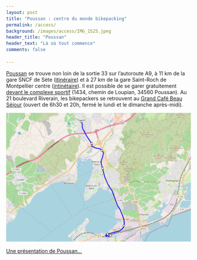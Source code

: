 ```yaml
---
layout: post
title: "Poussan : centre du monde bikepacking"
permalink: /access/
background: /images/access/IMG_1525.jpeg
header_title: "Poussan"
header_text: "Là où tout commence"
comments: false

---
```


 
[Poussan](https://maps.app.goo.gl/Sb1fj6KTU2uRvoV77) se trouve non loin de la sortie 33 sur l’autoroute A9, à 11 km de la gare SNCF de Sète ([itinéraire](https://www.visugpx.com/BoVwkDa678)) et à 27 km de la gare Saint-Roch de Montpellier centre ([intinétaire](https://www.visugpx.com/VBDqV2SPI1)). Il est possible de se garer gratuitement [devant le complexe sportif](https://goo.gl/maps/WeFFbtk5PggYZ52F7) (1434, chemin de Loupian, 34560 Poussan). Au 21 boulevard Riverain, les bikepackers se retrouvent au [Grand Café Beau Séjour](https://goo.gl/maps/8cLge9FWtqnJ5QyH8) (ouvert de 6h30 et 20h, fermé le lundi et le dimanche après-midi).

![Sète-Poussan](/images/access/poussanmap.jpg)

[Une présentation de Poussan…](https://tcrouzet.com/2023/03/20/poussan-depart-du-727/)